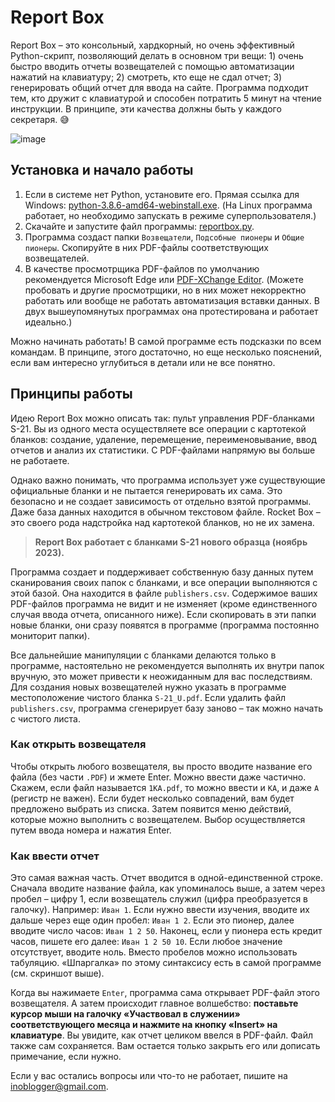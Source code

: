 # Report Box

Report Box – это консольный, хардкорный, но очень эффективный Python-скрипт, позволяющий делать в основном три вещи: 1) очень быстро вводить отчеты возвещателей с помощью автоматизации нажатий на клавиатуру; 2) смотреть, кто еще не сдал отчет; 3) генерировать общий отчет для ввода на сайте. Программа подходит тем, кто дружит с клавиатурой и способен потратить 5 минут на чтение инструкции. В принципе, эти качества должны быть у каждого секретаря. 😅

![image](https://github.com/antorix/Report-Box/assets/9825468/dcef0f12-cd10-4c23-842f-111fa5f4564a)

## Установка и начало работы

1. Если в системе нет Python, установите его. Прямая ссылка для Windows: [python-3.8.6-amd64-webinstall.exe](https://www.python.org/ftp/python/3.8.6/python-3.8.6-amd64-webinstall.exe). (На Linux программа работает, но необходимо запускать в режиме суперпользователя.)
2. Скачайте и запустите файл программы: [reportbox.py](https://github.com/antorix/Report-Box/releases/download/main/reportbox.py).
3. Программа создаст папки `Возвещатели`, `Подсобные пионеры` и `Общие пионеры`. Скопируйте в них PDF-файлы соответствующих возвещателей.
4. В качестве просмотрщика PDF-файлов по умолчанию рекомендуется Microsoft Edge или [PDF-XChange Editor](https://www.pdf-xchange.de/DL/tracker10/editor-msi64-tracker.php). (Можете пробовать и другие просмотрщики, но в них может некорректно работать или вообще не работать автоматизация вставки данных. В двух вышеупомянутых программах она протестирована и работает идеально.)

Можно начинать работать! В самой программе есть подсказки по всем командам. В принципе, этого достаточно, но еще несколько пояснений, если вам интересно углубиться в детали или не все понятно.

## Принципы работы

Идею Report Box можно описать так: пульт управления PDF-бланками S-21. Вы из одного места осуществляете все операции с картотекой бланков: создание, удаление, перемещение, переименовывание, ввод отчетов и анализ их статистики. С PDF-файлами напрямую вы больше не работаете.

Однако важно понимать, что программа использует уже существующие официальные бланки и не пытается генерировать их сама. Это безопасно и не создает зависимость от отдельно взятой программы. Даже база данных находится в обычном текстовом файле. Rocket Box – это своего рода надстройка над картотекой бланков, но не их замена.

> **Report Box работает с бланками S-21 нового образца (ноябрь 2023).**

Программа создает и поддерживает собственную базу данных путем сканирования своих папок с бланками, и все операции выполняются с этой базой. Она находится в файле `publishers.csv`. Содержимое ваших PDF-файлов программа не видит и не изменяет (кроме единственного случая ввода отчета, описанного ниже). Если скопировать в эти папки новые бланки, они сразу появятся в программе (программа постоянно мониторит папки).

Все дальнейшие манипуляции с бланками делаются только в программе, настоятельно не рекомендуется выполнять их внутри папок вручную, это может привести к неожиданным для вас последствиям. Для создания новых возвещателей нужно указать в программе местоположение чистого бланка `S-21_U.pdf`. Если удалить файл `publishers.csv`, программа сгенерирует базу заново – так можно начать с чистого листа.

### Как открыть возвещателя

Чтобы открыть любого возвещателя, вы просто вводите название его файла (без части `.PDF`) и жмете Enter. Можно ввести даже частично. Скажем, если файл называется `1КА.pdf`, то можно ввести и `КА`, и даже `А` (регистр не важен). Если будет несколько совпадений, вам будет предложено выбрать из списка. Затем появится меню действий, которые можно выполнить с возвещателем. Выбор осуществляется путем ввода номера и нажатия Enter.

### Как ввести отчет

Это самая важная часть. Отчет вводится в одной-единственной строке. Сначала вводите название файла, как упоминалось выше, а затем через пробел – цифру 1, если возвещатель служил (цифра преобразуется в галочку). Например: `Иван 1`. Если нужно ввести изучения, вводите их дальше через еще один пробел: `Иван 1 2`. Если это пионер, далее вводите число часов: `Иван 1 2 50`. Наконец, если у пионера есть кредит часов, пишете его далее: `Иван 1 2 50 10`. Если любое значение отсутствует, вводите ноль. Вместо пробелов можно использовать табуляцию. «Шпаргалка» по этому синтаксису есть в самой программе (см. скриншот выше).

Когда вы нажимаете `Enter`, программа сама открывает PDF-файл этого возвещателя. А затем происходит главное волшебство: **поставьте курсор мыши на галочку «Участвовал в служении» соответствующего месяца и нажмите на кнопку «Insert» на клавиатуре**. Вы увидите, как отчет целиком ввелся в PDF-файл. Файл также сам сохраняется. Вам остается только закрыть его или дописать примечание, если нужно.

Если у вас остались вопросы или что-то не работает, пишите на [inoblogger@gmail.com](mailto:inoblogger@gmail.com).
